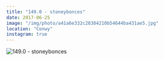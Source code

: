 ```yaml
---
title: "149.0 - stoneybonces"
date: 2017-06-25
image: "/img/photo/a41a6e332c28384210b54644ba431ae5.jpg"
location: "Conwy"
instagram: true
---
```


![149.0 - stoneybonces](/img/photo/a41a6e332c28384210b54644ba431ae5.jpg)
